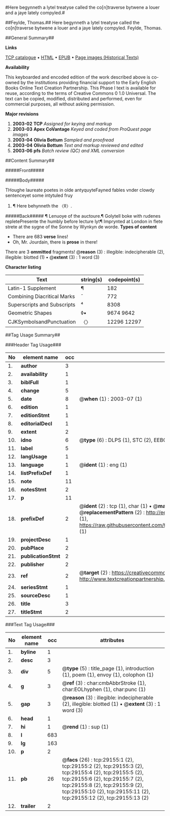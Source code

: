 #Here begynneth a lytel treatyse called the co[n]traverse bytwene a louer and a jaye lately compyled.#

##Feylde, Thomas.##
Here begynneth a lytel treatyse called the co[n]traverse bytwene a louer and a jaye lately compyled.
Feylde, Thomas.

##General Summary##

**Links**

[TCP catalogue](http://www.ota.ox.ac.uk/tcp/)  • 
[HTML](http://tei.it.ox.ac.uk/tcp/Texts-HTML/free/A00/A00705.html)  • 
[EPUB](http://tei.it.ox.ac.uk/tcp/Texts-EPUB/free/A00/A00705.epub) • 
[Page images (Historical Texts)](https://data.historicaltexts.jisc.ac.uk/view?pubId=eebo-34387069e&pageId=eebo-34387069e-29155-1)

**Availability**

This keyboarded and encoded edition of the
	       work described above is co-owned by the institutions
	       providing financial support to the Early English Books
	       Online Text Creation Partnership. This Phase I text is
	       available for reuse, according to the terms of Creative
	       Commons 0 1.0 Universal. The text can be copied,
	       modified, distributed and performed, even for
	       commercial purposes, all without asking permission.

**Major revisions**

1. __2003-02__ __TCP__ *Assigned for keying and markup*
1. __2003-03__ __Apex CoVantage__ *Keyed and coded from ProQuest page images*
1. __2003-04__ __Olivia Bottum__ *Sampled and proofread*
1. __2003-04__ __Olivia Bottum__ *Text and markup reviewed and edited*
1. __2003-06__ __pfs__ *Batch review (QC) and XML conversion*

##Content Summary##

#####Front#####

#####Body#####

THoughe laureate poetes in olde antyquyteFayned fables vnder clowdy sentenceyet some intytuled fruy
1. ¶ Here behynneth the 〈◊〉.

#####Back#####
¶ Lenuoye of the auctoure.¶ Golytell boke with rudenes repletePresente the humbly before lecture lyt¶ Imprynted at London in flete strete at the sygne of the Sonne by Wynkyn de worde.
**Types of content**

  * There are 683 **verse** lines!
  * Oh, Mr. Jourdain, there is **prose** in there!

There are 3 **ommitted** fragments! 
 @__reason__ (3) : illegible: indecipherable (2), illegible: blotted (1)  •  @__extent__ (3) : 1 word (3)

**Character listing**


|Text|string(s)|codepoint(s)|
|---|---|---|
|Latin-1 Supplement|¶|182|
|Combining             Diacritical Marks|̄|772|
|Superscripts             and Subscripts|⁴|8308|
|Geometric Shapes|◊▪|9674 9642|
|CJKSymbolsandPunctuation|〈〉|12296 12297|

##Tag Usage Summary##

###Header Tag Usage###

|No|element name|occ|attributes|
|---|---|---|---|
|1.|__author__|3||
|2.|__availability__|1||
|3.|__biblFull__|1||
|4.|__change__|5||
|5.|__date__|8| @__when__ (1) : 2003-07 (1)|
|6.|__edition__|1||
|7.|__editionStmt__|1||
|8.|__editorialDecl__|1||
|9.|__extent__|2||
|10.|__idno__|6| @__type__ (6) : DLPS (1), STC (2), EEBO-CITATION (1), OCLC (1), VID (1)|
|11.|__label__|5||
|12.|__langUsage__|1||
|13.|__language__|1| @__ident__ (1) : eng (1)|
|14.|__listPrefixDef__|1||
|15.|__note__|11||
|16.|__notesStmt__|2||
|17.|__p__|11||
|18.|__prefixDef__|2| @__ident__ (2) : tcp (1), char (1)  •  @__matchPattern__ (2) : ([0-9\-]+):([0-9IVX]+) (1), (.+) (1)  •  @__replacementPattern__ (2) : http://eebo.chadwyck.com/downloadtiff?vid=$1&page=$2 (1), https://raw.githubusercontent.com/textcreationpartnership/Texts/master/tcpchars.xml#$1 (1)|
|19.|__projectDesc__|1||
|20.|__pubPlace__|2||
|21.|__publicationStmt__|2||
|22.|__publisher__|2||
|23.|__ref__|2| @__target__ (2) : https://creativecommons.org/publicdomain/zero/1.0/ (1), http://www.textcreationpartnership.org/docs/. (1)|
|24.|__seriesStmt__|1||
|25.|__sourceDesc__|1||
|26.|__title__|3||
|27.|__titleStmt__|2||


###Text Tag Usage###

|No|element name|occ|attributes|
|---|---|---|---|
|1.|__byline__|1||
|2.|__desc__|3||
|3.|__div__|5| @__type__ (5) : title_page (1), introduction (1), poem (1), envoy (1), colophon (1)|
|4.|__g__|3| @__ref__ (3) : char:cmbAbbrStroke (1), char:EOLhyphen (1), char:punc (1)|
|5.|__gap__|3| @__reason__ (3) : illegible: indecipherable (2), illegible: blotted (1)  •  @__extent__ (3) : 1 word (3)|
|6.|__head__|1||
|7.|__hi__|1| @__rend__ (1) : sup (1)|
|8.|__l__|683||
|9.|__lg__|163||
|10.|__p__|2||
|11.|__pb__|26| @__facs__ (26) : tcp:29155:1 (2), tcp:29155:2 (2), tcp:29155:3 (2), tcp:29155:4 (2), tcp:29155:5 (2), tcp:29155:6 (2), tcp:29155:7 (2), tcp:29155:8 (2), tcp:29155:9 (2), tcp:29155:10 (2), tcp:29155:11 (2), tcp:29155:12 (2), tcp:29155:13 (2)|
|12.|__trailer__|2||
